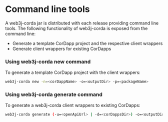 Command line tools
==================

A web3j-corda jar is distributed with each release providing command line tools. 
The following functionality of web3j-corda is exposed from the command line:

* Generate a template CorDapp project and the respective client wrappers
* Generate client wrappers for existing CorDapps

### Using web3j-corda new command

To generate a template CorDapp project with the client wrappers: 

``` bash
web3j-corda new -n=<corDappName> -o=<outputDir> -p=<packageName>
```

### Using web3j-corda generate command

To generate a web3j-corda client wrappers to existing CorDapps: 

``` bash
web3j-corda generate (-u=<openApiUrl> | -d=<corDappsDir>) -o=<outputDir> -p=<packageName>
```
